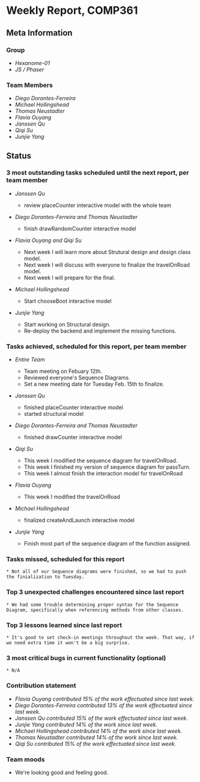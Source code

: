 # Weekly Report, COMP361

## Meta Information

### Group

 * *Hexanome-01*
 * *JS / Phaser*

### Team Members

 * *Diego Dorantes-Ferreira*
 * *Michael Hollingshead*
 * *Thomas Neustadter*
 * *Flavia Ouyang*
 * *Janssen Qu*
 * *Qiqi Su*
 * *Junjie Yang*

## Status

### 3 most outstanding tasks scheduled until the next report, per team member

* *Janssen Qu*
    * review placeCounter interactive model with the whole team

* *Diego Dorantes-Ferreira and Thomas Neustadter*
    * finish drawRandomCounter interactive model

 * *Flavia Ouyang and Qiqi Su*
    * Next week I will learn more about Strutural design and design class model.
    * Next week I will discuss with everyone to finalize the travelOnRoad model.
    * Next week I will prepare for the final.
    
 * *Michael Hollingshead*
    * Start chooseBoot interactive model

 * *Junjie Yang*
    * Start working on Structural design.
    * Re-deploy the backend and implement the missing functions.

### Tasks achieved, scheduled for this report, per team member

* *Entire Team*
    * Team meeting on Febuary 12th.
    * Reviewed everyone's Sequence Diagrams.
    * Set a new meeting date for Tuesday Feb. 15th to finalize.

* *Janssen Qu*
    * finished placeCounter interactive model
    * started structural model

* *Diego Dorantes-Ferreira and Thomas Neustadter*
    * finished drawCounter interactive model

 * *Qiqi Su*
    * This week I modified the sequence diagram for travelOnRoad.
    * This week I finished my version of sequence diagram for passTurn.
    * This week I almost finish the interaction model for travelOnRoad
   
 * *Flavia Ouyang*
    * This week I modified the travelOnRoad
    
 * *Michael Hollingshead*
    * finalized createAndLaunch interactive model

 * *Junjie Yang*
    * Finish most part of the sequence diagram of the function assigned.

### Tasks missed, scheduled for this report

    * Not all of our Sequence diagrams were finished, so we had to push the finialization to Tuesday.

### Top 3 unexpected challenges encountered since last report

    * We had some trouble determining proper syntax for the Sequence Diagram, specifically when referencing methods from other classes.
    
### Top 3 lessons learned since last report

    * It's good to set check-in meetings throughout the week. That way, if we need extra time it won't be a big surprise.

### 3 most critical bugs in current functionality (optional)

    * N/A

### Contribution statement

 * *Flavia Ouyang contributed 15% of the work effectuated since last week.*
 * *Diego Dorantes-Ferreira contributed 13% of the work effectuated since last week.*
 * *Janssen Qu contributed 15% of the work effectuated since last week.*
 * *Junjie Yang contributed 14% of the work since last week.*
 * *Michael Hollingshead contributed 14% of the work since last week.*
 * *Thomas Neustadter contributed 14% of the work since last week.*
 * *Qiqi Su contributed 15% of the work effectuated since last week.*

### Team moods

 * We're looking good and feeling good.
